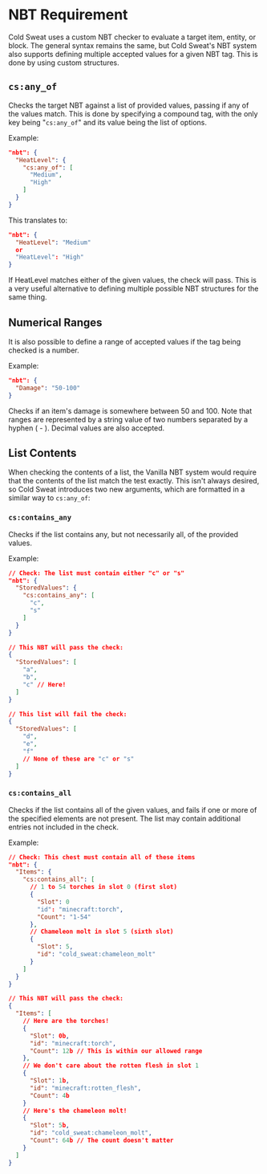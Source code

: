 # NBT Requirement

Cold Sweat uses a custom NBT checker to evaluate a target item, entity, or block. The general syntax remains the same, but Cold Sweat's NBT system also supports defining multiple accepted values for a given NBT tag. This is done by using custom structures.

## `cs:any_of`

Checks the target NBT against a list of provided values, passing if any of the values match. This is done by specifying a compound tag, with the only key being "`cs:any_of`" and its value being the list of options.

Example:

```json
"nbt": {
  "HeatLevel": {
    "cs:any_of": [
      "Medium",
      "High"
    ]
  }
}
```

This translates to:

```json
"nbt": {
  "HeatLevel": "Medium"
  or
  "HeatLevel": "High"
}
```

If HeatLevel matches either of the given values, the check will pass. This is a very useful alternative to defining multiple possible NBT structures for the same thing.

## Numerical Ranges

It is also possible to define a range of accepted values if the tag being checked is a number.&#x20;

Example:

```json
"nbt": {
  "Damage": "50-100"
} 
```

Checks if an item's damage is somewhere between 50 and 100. Note that ranges are represented by a string value of two numbers separated by a hyphen ( - ). Decimal values are also accepted.

## List Contents

When checking the contents of a list, the Vanilla NBT system would require that the contents of the list match the test exactly. This isn't always desired, so Cold Sweat introduces two new arguments, which are formatted in a similar way to `cs:any_of`:&#x20;

### `cs:contains_any`

Checks if the list contains any, but not necessarily all, of the provided values.

Example:

```json
// Check: The list must contain either "c" or "s"
"nbt": {
  "StoredValues": {
    "cs:contains_any": [
      "c",
      "s"
    ]    
  }
}

// This NBT will pass the check:
{
  "StoredValues": [
    "a",
    "b",
    "c" // Here!
  ]
}

// This list will fail the check:
{
  "StoredValues": [
    "d",
    "e",
    "f"
    // None of these are "c" or "s"
  ]
}
```

### `cs:contains_all`

Checks if the list contains all of the given values, and fails if one or more of the specified elements are not present. The list may contain additional entries not included in the check.

Example:

```json
// Check: This chest must contain all of these items
"nbt": {
  "Items": {
    "cs:contains_all": [
      // 1 to 54 torches in slot 0 (first slot)
      {
        "Slot": 0
        "id": "minecraft:torch",
        "Count": "1-54"
      },
      // Chameleon molt in slot 5 (sixth slot)
      {
        "Slot": 5,
        "id": "cold_sweat:chameleon_molt"
      }
    ]
  }
}

// This NBT will pass the check:
{
  "Items": [
    // Here are the torches!
    {
      "Slot": 0b,
      "id": "minecraft:torch",
      "Count": 12b // This is within our allowed range
    },
    // We don't care about the rotten flesh in slot 1
    {
      "Slot": 1b,
      "id": "minecraft:rotten_flesh",
      "Count": 4b
    }
    // Here's the chameleon molt!
    {
      "Slot": 5b,
      "id": "cold_sweat:chameleon_molt",
      "Count": 64b // The count doesn't matter
    }
  ]
}
```
